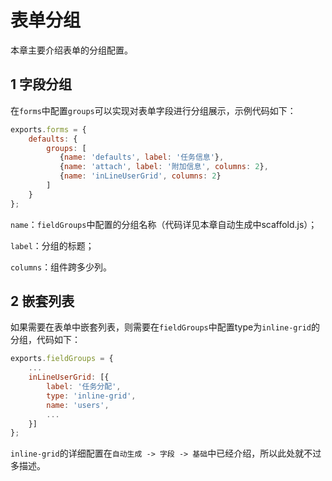 # 表单分组

本章主要介绍表单的分组配置。

## 1 字段分组

在`forms`中配置`groups`可以实现对表单字段进行分组展示，示例代码如下：

```js
exports.forms = {
    defaults: {
        groups: [
           {name: 'defaults', label: '任务信息'},
           {name: 'attach', label: '附加信息', columns: 2},
           {name: 'inLineUserGrid', columns: 2}
        ]
    }
};
```

`name`：`fieldGroups`中配置的分组名称（代码详见本章自动生成中scaffold.js）；

`label`：分组的标题；

`columns`：组件跨多少列。

## 2 嵌套列表

如果需要在表单中嵌套列表，则需要在`fieldGroups`中配置type为`inline-grid`的分组，代码如下：

```js
exports.fieldGroups = {
    ...
    inLineUserGrid: [{
        label: '任务分配',
        type: 'inline-grid',
        name: 'users',
        ...
    }]
};
```

`inline-grid`的详细配置在`自动生成 -> 字段 -> 基础`中已经介绍，所以此处就不过多描述。
